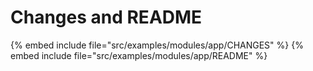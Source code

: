 # Changes and README

{% embed include file="src/examples/modules/app/CHANGES" %}
{% embed include file="src/examples/modules/app/README" %}
